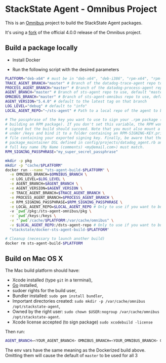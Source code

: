 StackState Agent - Omnibus Project
================

This is an [Omnibus](https://github.com/opscode/omnibus) project to build the StackState Agent packages.

It's using a [fork](https://github.com/chef/omnibus/compare/v4.0.0...DataDog:datadog-4.0.0) of the official 4.0.0 release of the Omnibus project.

## Build a package locally

* Install Docker

* Run the following script with the desired parameters

```bash
PLATFORM="deb-x64" # must be in "deb-x64", "deb-i386", "rpm-x64", "rpm-i386"
TRACE_AGENT_BRANCH="master" # Branch of the datadog-trace-agent repo to use, default "master"
PROCESS_AGENT_BRANCH="master" # Branch of the datadog-process-agent repo to use, default "master"
AGENT_BRANCH="master" # Branch of sts-agent repo to use, default "master"
OMNIBUS_BRANCH="master" # Branch of sts-agent-omnibus repo to use, default "master"
AGENT_VERSION="5.4.0" # default to the latest tag on that branch
LOG_LEVEL="debug" # default to "info"
LOCAL_AGENT_REPO="~/sts-agent" # Path to a local repo of the agent to build from. Defaut is not set and the build will be done against the github repo

# The passphrase of the key you want to use to sign your .rpm package (if
# building an RPM package). If you don't set this variable, the RPM won't be
# signed but the build should succeed. Note that you must also mount a volume
# under /keys and bind it to a folder containing an RPM-SIGNING-KEY.private
# file containing your exported signing key. Finally, be aware that the
# package_maintainer DSL defined in config/projects/datadog_agent.rb and the
# full key name (My Name (comments) <my@email.com>) must match.
RPM_SIGNING_PASSPHRASE="my_super_secret_passphrase"

mkdir -p pkg
mkdir -p "cache/$PLATFORM"
docker run --name "sts-agent-build-$PLATFORM" \
  -e OMNIBUS_BRANCH=$OMNIBUS_BRANCH \
  -e LOG_LEVEL=$LOG_LEVEL \
  -e AGENT_BRANCH=$AGENT_BRANCH \
  -e AGENT_VERSION=$AGENT_VERSION \
  -e TRACE_AGENT_BRANCH=$TRACE_AGENT_BRANCH \
  -e PROCESS_AGENT_BRANCH=$PROCESS_AGENT_BRANCH \
  -e RPM_SIGNING_PASSPHRASE=$RPM_SIGNING_PASSPHRASE \
  -e LOCAL_AGENT_REPO=$LOCAL_AGENT_REPO # Only to use if you want to build from a local repo \
  -v `pwd`/pkg:/sts-agent-omnibus/pkg \
  -v `pwd`/keys:/keys \
  -v "`pwd`/cache/$PLATFORM:/var/cache/omnibus" \
  -v $LOCAL_AGENT_REPO:/dsts-agent-repo # Only to use if you want to build from a local repo \
  "stackstate/docker-sts-agent-build-$PLATFORM"

# Cleanup (necessary to launch another build)
docker rm sts-agent-build-$PLATFORM
```

## Build on Mac OS X

The Mac build platform should have:

* Xcode installed (type `git` in a terminal),
* [Go](http://golang.org/dl/) installed,
* sudoer rights for the build user,
* Bundler installed: `sudo gem install bundler`,
* Important directories created: `sudo mkdir -p /var/cache/omnibus /opt/stackstate-agent`,
* Owned by the right user: `sudo chown $USER:nogroup /var/cache/omnibus /opt/stackstate-agent`.
* Xcode license accepted (to sign package) `sudo xcodebuild -license`

Then run:
```bash
AGENT_BRANCH=<YOUR_AGENT_BRANCH> OMNIBUS_BRANCH=<YOUR_OMNIBUS_BRANCH> OMNIBUS_SOFTWARE_BRANCH=<YOUR_OMNIBUS_SOFTWARE_BRANCH> sh omnibus_build.sh
```
The env vars have the same meaning as the Dockerized build above. Omitting them will cause the default of `master` to be used for all 3
